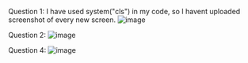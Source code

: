 Question 1:
I have used system("cls") in my code, so I havent uploaded screenshot of every new screen.
![image](https://github.com/Yesaullah/OOPSpring2024/assets/142867724/4df5a6ec-a6ac-4dea-b0eb-44d80b0672a1)

Question 2:
![image](https://github.com/Yesaullah/OOPSpring2024/assets/142867724/2363baed-4808-4b88-a652-adaf91399c6d)

Question 4:
![image](https://github.com/Yesaullah/OOPSpring2024/assets/142867724/7992fbd9-aa05-4ac0-8b69-036c8ad23ad9)

